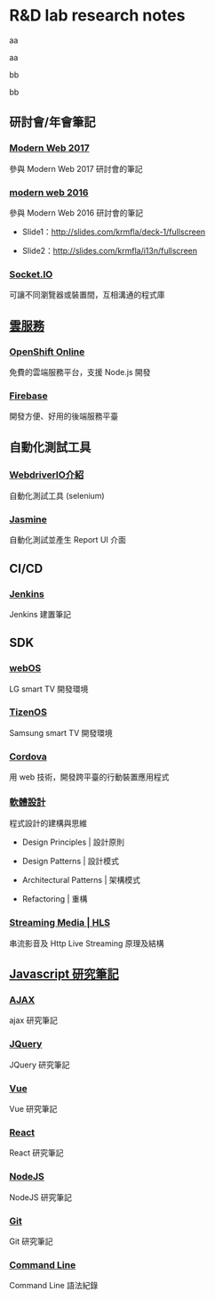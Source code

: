 # R&D lab research notes  

aa

aa

bb  

bb

## 研討會/年會筆記

### [Modern Web 2017](conference/modern_web_2017.md)

參與 Modern Web 2017 研討會的筆記

### [modern web 2016](conference/modern_web.md)

參與 Modern Web 2016 研討會的筆記

- Slide1：http://slides.com/krmfla/deck-1/fullscreen

- Slide2：http://slides.com/krmfla/i13n/fullscreen  

### [Socket.IO](socket-io)

可讓不同瀏覽器或裝置間，互相溝通的程式庫  

## [雲服務](cloud)

### [OpenShift Online](cloud/openshift-online.md)

免費的雲端服務平台，支援 Node.js 開發

### [Firebase](firebase)

開發方便、好用的後端服務平臺  

## 自動化測試工具

### [WebdriverIO介紹](test-automation/webdriverIO.md)

自動化測試工具 (selenium)

### [Jasmine](test-automation/jasmine.md)

自動化測試並產生 Report UI 介面  

## CI/CD

### [Jenkins](cicd/jenkins)

Jenkins 建置筆記  

## SDK

### [webOS](platform/WebOS.md)

LG smart TV 開發環境

### [TizenOS](platform/TizenOS.md)

Samsung smart TV 開發環境

### [Cordova](platform/cordova.md)

用 web 技術，開發跨平臺的行動裝置應用程式  

### [軟體設計](software-design)

程式設計的建構與思維

- Design Principles | 設計原則

- Design Patterns | 設計模式

- Architectural Patterns | 架構模式

- Refactoring | 重構  

### [Streaming Media | HLS](digital-media/README.md)

串流影音及 Http Live Streaming 原理及結構  

## [Javascript 研究筆記](about-javascript)

### [AJAX](ajax)

ajax 研究筆記

### [JQuery](jquery)

JQuery 研究筆記

### [Vue](vuejs)

Vue 研究筆記

### [React](react)

React 研究筆記

### [NodeJS](nodejs)

NodeJS 研究筆記  

### [Git](git)

Git 研究筆記  

### [Command Line](cli)

Command Line 語法紀錄  
